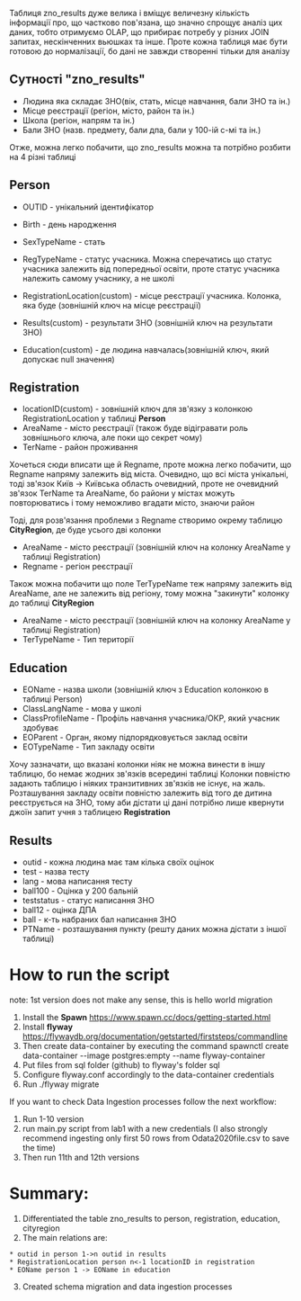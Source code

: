Таблиця zno_results дуже велика і вміщує величезну кількість інформації про, що частково пов'язана, що
значно спрощує аналіз цих даних, тобто отримуємо OLAP, що прибирає потребу у різних JOIN запитах, нескінченних вьюшках
та інше. Проте кожна таблиця має бути готовою до нормалізації, бо дані не завжди створенні тільки для аналізу

## Сутності "zno_results"

* Людина яка складає ЗНО(вік, стать, місце навчання, бали ЗНО та ін.)
* Місце реєстрації (регіон, місто, район та ін.)
* Школа (регіон, напрям та ін.)
* Бали ЗНО (назв. предмету, бали дпа, бали у 100-ій с-мі та ін.)

Отже, можна легко побачити, що zno_results можна та потрібно розбити на 4 різні таблиці

## Person

* OUTID - унікальний ідентифікатор 
* Birth - день народження
* SexTypeName - стать
* RegTypeName - статус учасника. Можна сперечатись що статус учасника залежить від попередньої освіти, проте 
  статус учасника належить самому учаснику, а не школі
  
* RegistrationLocation(custom) - місце реєстрації учасника. Колонка, яка буде (зовнішній ключ на місце реєстрації)
* Results(custom) - результати ЗНО (зовнішній ключ на результати ЗНО)
* Education(custom) - де людина навчалась(зовнішній ключ, який допускає null значення)

## Registration

* locationID(custom) - зовнішній ключ для зв'язку з колонкою RegistrationLocation у таблиці **Person**
* AreaName - місто реєстрації (також буде відігравати роль зовнішнього ключа, але поки що секрет чому)
* TerName - район проживання

Хочеться сюди вписати ще й Regname, проте можна легко побачити, що Regname напряму залежить від міста.
Очевидно, що всі міста унікальні, тоді зв'язок Київ -> Київська область очевидний, проте не очевидний зв'язок
TerName та AreaName, бо райони у містах можуть повторюватись і тому неможливо вгадати місто, знаючи район

Тоді, для розв'язання проблеми з Regname створимо окрему таблицю **CityRegion**, де буде усього дві колонки

* AreaName - місто реєстрації (зовнішній ключ на колонку AreaName у таблиці Registration)
* Regname - регіон реєстрації

Також можна побачити що поле TerTypeName теж напряму залежить від AreaName, але не залежить від
регіону, тому можна "закинути" колонку до таблиці **CityRegion**

* AreaName - місто реєстрації (зовнішній ключ на колонку AreaName у таблиці Registration)
* TerTypeName - Тип території

## Education

* EOName - назва школи (зовнішній ключ з Education колонкою в таблиці Person)
* ClassLangName - мова у школі
* ClassProfileName - Профіль навчання учасника/ОКР, який учасник здобуває
* EOParent - Орган, якому підпорядковується заклад освіти 
* EOTypeName - Тип закладу освіти 

Хочу зазначати, що вказані колонки ніяк не можна винести в іншу таблицю, бо немає жодних зв'язків всередині таблиці
Колонки повністю задають таблицю і ніяких транзитивних зв'язків не існує, на жаль.
Розташування 
закладу освіти повністю залежить від того де дитина реєструється на ЗНО, тому аби дістати ці 
дані потрібно лише квернути джоїн запит учня з таблицею **Registration**

## Results

* outid - кожна людина має там кілька своїх оцінок
* test - назва тесту
* lang - мова написання тесту
* ball100 - Оцінка у 200 бальній
* teststatus - статус написання ЗНО
* ball12 - оцінка ДПА
* ball - к-ть набраних бал написання ЗНО
* PTName - розташування пункту (решту даних можна дістати з іншої таблиці)

# How to run the script

note: 1st version does not make any sense, this is hello world migration

  1. Install the **Spawn** https://www.spawn.cc/docs/getting-started.html
  2. Install **flyway** https://flywaydb.org/documentation/getstarted/firststeps/commandline
  3. Then create data-container by executing the command
spawnctl create data-container --image postgres:empty --name flyway-container
  4. Put files from sql folder (github) to flyway's folder sql
  5. Configure flyway.conf accordingly to the data-container credentials
  6. Run ./flyway migrate

If you want to check Data Ingestion processes follow the next workflow:
  1. Run 1-10 version
  2. run main.py script from lab1 with a new credentials (I also strongly recommend ingesting 
     only first 50 rows from Odata2020file.csv to save the time)
  3. Then run 11th and 12th versions
  
  # Summary:
  
  1. Differentiated the table zno_results to person, registration, education, cityregion
  2. The main relations are:


    * outid in person 1->n outid in results
    * RegistrationLocation person n<-1 locationID in registration
    * EOName person 1 -> EOName in education


  3. Created schema migration and data ingestion processes
 
